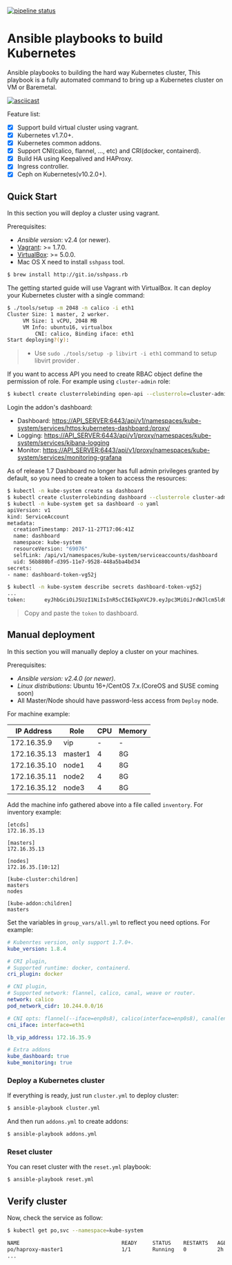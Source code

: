 [![pipeline status](https://gitlab.com/kairen/kube-ansible/badges/pr-80/pipeline.svg)](https://gitlab.com/kairen/kube-ansible/commits/pr-80)
# Ansible playbooks to build Kubernetes
Ansible playbooks to building the hard way Kubernetes cluster, This playbook is a fully automated command to bring up a Kubernetes cluster on VM or Baremetal.

[![asciicast](https://asciinema.org/a/YjC8qJshj47pVndOLBFRQ7iai.png)](https://asciinema.org/a/YjC8qJshj47pVndOLBFRQ7iai?speed=2)

Feature list:
- [x] Support build virtual cluster using vagrant.
- [x] Kubernetes v1.7.0+.
- [x] Kubernetes common addons.
- [x] Support CNI(calico, flannel, ..., etc) and CRI(docker, containerd).
- [x] Build HA using Keepalived and HAProxy.
- [x] Ingress controller.
- [x] Ceph on Kubernetes(v10.2.0+).

## Quick Start
In this section you will deploy a cluster using vagrant.

Prerequisites:
* *Ansible version*: v2.4 (or newer).
* [Vagrant](https://www.vagrantup.com/downloads.html): >= 1.7.0.
* [VirtualBox](https://www.virtualbox.org/wiki/Downloads): >= 5.0.0.
* Mac OS X need to install `sshpass` tool.

```sh
$ brew install http://git.io/sshpass.rb
```

The getting started guide will use Vagrant with VirtualBox. It can deploy your Kubernetes cluster with a single command:
```sh
$ ./tools/setup -m 2048 -n calico -i eth1
Cluster Size: 1 master, 2 worker.
     VM Size: 1 vCPU, 2048 MB
     VM Info: ubuntu16, virtualbox
         CNI: calico, Binding iface: eth1
Start deploying?(y):
```
> * Use `sudo ./tools/setup -p libvirt -i eth1` command to setup libvirt provider .

If you want to access API you need to create RBAC object define the permission of role. For example using  `cluster-admin` role:
```sh
$ kubectl create clusterrolebinding open-api --clusterrole=cluster-admin --user=system:anonymous
```

Login the addon's dashboard:
- Dashboard: [https://API_SERVER:6443/api/v1/namespaces/kube-system/services/https:kubernetes-dashboard:/proxy/](https://API_SERVER:6443/api/v1/namespaces/kube-system/services/https:kubernetes-dashboard:/proxy/)
- Logging: [https://API_SERVER:6443/api/v1/proxy/namespaces/kube-system/services/kibana-logging](https://API_SERVER:6443/api/v1/proxy/namespaces/kube-system/services/kibana-logging)
- Monitor: [https://API_SERVER:6443/api/v1/proxy/namespaces/kube-system/services/monitoring-grafana](https://API_SERVER:6443/api/v1/proxy/namespaces/kube-system/services/monitoring-grafana)

As of release 1.7 Dashboard no longer has full admin privileges granted by default, so you need to create a token to access the resources:
```sh
$ kubectl -n kube-system create sa dashboard
$ kubectl create clusterrolebinding dashboard --clusterrole cluster-admin --serviceaccount=kube-system:dashboard
$ kubectl -n kube-system get sa dashboard -o yaml
apiVersion: v1
kind: ServiceAccount
metadata:
  creationTimestamp: 2017-11-27T17:06:41Z
  name: dashboard
  namespace: kube-system
  resourceVersion: "69076"
  selfLink: /api/v1/namespaces/kube-system/serviceaccounts/dashboard
  uid: 56b880bf-d395-11e7-9528-448a5ba4bd34
secrets:
- name: dashboard-token-vg52j

$ kubectl -n kube-system describe secrets dashboard-token-vg52j
...
token:      eyJhbGciOiJSUzI1NiIsInR5cCI6IkpXVCJ9.eyJpc3MiOiJrdWJlcm5ldGVzL3NlcnZpY2VhY2NvdW50Iiwia3ViZXJuZXRlcy5pby9zZXJ2aWNlYWNjb3VudC9uYW1lc3BhY2UiOiJrdWJlLXN5c3RlbSIsImt1YmVybmV0ZXMuaW8vc2VydmljZWFjY291bnQvc2VjcmV0Lm5hbWUiOiJkYXNoYm9hcmQtdG9rZW4tdmc1MmoiLCJrdWJlcm5ldGVzLmlvL3NlcnZpY2VhY2NvdW50L3NlcnZpY2UtYWNjb3VudC5uYW1lIjoiZGFzaGJvYXJkIiwia3ViZXJuZXRlcy5pby9zZXJ2aWNlYWNjb3VudC9zZXJ2aWNlLWFjY291bnQudWlkIjoiNTZiODgwYmYtZDM5NS0xMWU3LTk1MjgtNDQ4YTViYTRiZDM0Iiwic3ViIjoic3lzdGVtOnNlcnZpY2VhY2NvdW50Omt1YmUtc3lzdGVtOmRhc2hib2FyZCJ9.bVRECfNS4NDmWAFWxGbAi1n9SfQ-TMNafPtF70pbp9Kun9RbC3BNR5NjTEuKjwt8nqZ6k3r09UKJ4dpo2lHtr2RTNAfEsoEGtoMlW8X9lg70ccPB0M1KJiz3c7-gpDUaQRIMNwz42db7Q1dN7HLieD6I4lFsHgk9NPUIVKqJ0p6PNTp99pBwvpvnKX72NIiIvgRwC2cnFr3R6WdUEsuVfuWGdF-jXyc6lS7_kOiXp2yh6Ym_YYIr3SsjYK7XUIPHrBqWjF-KXO_AL3J8J_UebtWSGomYvuXXbbAUefbOK4qopqQ6FzRXQs00KrKa8sfqrKMm_x71Kyqq6RbFECsHPA
```
> Copy and paste the `token` to dashboard.

## Manual deployment
In this section you will manually deploy a cluster on your machines.

Prerequisites:
* *Ansible version: v2.4.0 (or newer)*.
* *Linux distributions*: Ubuntu 16+/CentOS 7.x.(CoreOS and SUSE coming soon)
* All Master/Node should have password-less access from `Deploy` node.

For machine example:

| IP Address      |   Role           |   CPU    |   Memory   |
|-----------------|------------------|----------|------------|
| 172.16.35.9     | vip              |    -     |     -      |
| 172.16.35.13    | master1          |    4     |     8G     |
| 172.16.35.10    | node1            |    4     |     8G     |
| 172.16.35.11    | node2            |    4     |     8G     |
| 172.16.35.12    | node3            |    4     |     8G     |

Add the machine info gathered above into a file called `inventory`. For inventory example:
```
[etcds]
172.16.35.13

[masters]
172.16.35.13

[nodes]
172.16.35.[10:12]

[kube-cluster:children]
masters
nodes

[kube-addon:children]
masters
```

Set the variables in `group_vars/all.yml` to reflect you need options. For example:
```yml
# Kubenrtes version, only support 1.7.0+.
kube_version: 1.8.4

# CRI plugin,
# Supported runtime: docker, containerd.
cri_plugin: docker

# CNI plugin,
# Supported network: flannel, calico, canal, weave or router.
network: calico
pod_network_cidr: 10.244.0.0/16

# CNI opts: flannel(--iface=enp0s8), calico(interface=enp0s8), canal(enp0s8).
cni_iface: interface=eth1

lb_vip_address: 172.16.35.9

# Extra addons
kube_dashboard: true
kube_monitoring: true
```

### Deploy a Kubernetes cluster
If everything is ready, just run `cluster.yml` to deploy cluster:
```sh
$ ansible-playbook cluster.yml
```

And then run `addons.yml` to create addons:
```sh
$ ansible-playbook addons.yml
```

### Reset cluster
You can reset cluster with the `reset.yml` playbook:
```sh
$ ansible-playbook reset.yml
```

## Verify cluster
Now, check the service as follow:
```sh
$ kubectl get po,svc --namespace=kube-system

NAME                                 READY     STATUS    RESTARTS   AGE       IP             NODE
po/haproxy-master1                   1/1       Running   0          2h        172.16.35.13   master1
...
```
